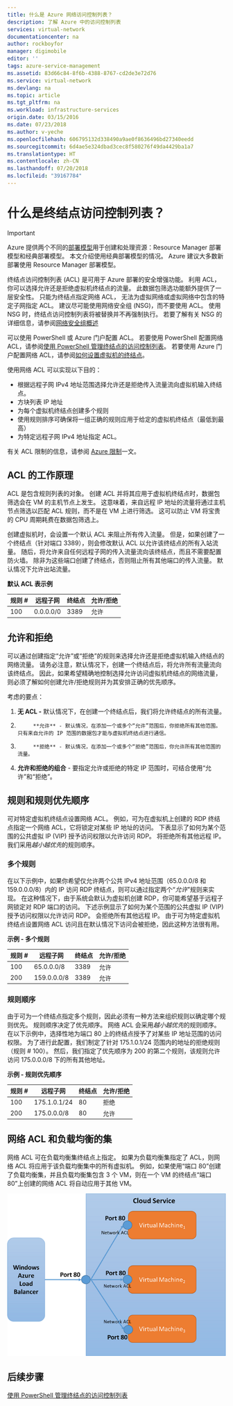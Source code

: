 ```yaml
---
title: 什么是 Azure 网络访问控制列表？
description: 了解 Azure 中的访问控制列表
services: virtual-network
documentationcenter: na
author: rockboyfor
manager: digimobile
editor: ''
tags: azure-service-management
ms.assetid: 83d66c84-8f6b-4388-8767-cd2de3e72d76
ms.service: virtual-network
ms.devlang: na
ms.topic: article
ms.tgt_pltfrm: na
ms.workload: infrastructure-services
origin.date: 03/15/2016
ms.date: 07/23/2018
ms.author: v-yeche
ms.openlocfilehash: 606795132d338490a9ae0f8636496bd27340eedd
ms.sourcegitcommit: 6d4ae5e324dbad3cec8f580276f49da4429ba1a7
ms.translationtype: HT
ms.contentlocale: zh-CN
ms.lasthandoff: 07/20/2018
ms.locfileid: "39167784"
---
```

# <a name="what-is-an-endpoint-access-control-list"></a>什么是终结点访问控制列表？

> [!IMPORTANT]
> Azure 提供两个不同的[部署模型](../azure-resource-manager/resource-manager-deployment-model.md?toc=%2fvirtual-network%2ftoc.json)用于创建和处理资源：Resource Manager 部署模型和经典部署模型。 本文介绍使用经典部署模型的情况。 Azure 建议大多数新部署使用 Resource Manager 部署模型。 

终结点访问控制列表 (ACL) 是可用于 Azure 部署的安全增强功能。 利用 ACL，你可以选择允许还是拒绝虚拟机终结点的流量。 此数据包筛选功能额外提供了一层安全性。 只能为终结点指定网络 ACL， 无法为虚拟网络或虚拟网络中包含的特定子网指定 ACL。 建议尽可能使用网络安全组 (NSG)，而不要使用 ACL。 使用 NSG 时，终结点访问控制列表将被替换并不再强制执行。 若要了解有关 NSG 的详细信息，请参阅[网络安全组概述](security-overview.md)

可以使用 PowerShell 或 Azure 门户配置 ACL。 若要使用 PowerShell 配置网络 ACL，请参阅[使用 PowerShell 管理终结点的访问控制列表](virtual-networks-acl-powershell.md)。 若要使用 Azure 门户配置网络 ACL，请参阅[如何设置虚拟机的终结点](../virtual-machines/windows/classic/setup-endpoints.md?toc=%2fvirtual-machines%2fwindows%2fclassic%2ftoc.json)。

使用网络 ACL 可以实现以下目的：

* 根据远程子网 IPv4 地址范围选择允许还是拒绝传入流量流向虚拟机输入终结点。
* 方块列表 IP 地址
* 为每个虚拟机终结点创建多个规则
* 使用规则排序可确保将一组正确的规则应用于给定的虚拟机终结点（最低到最高）
* 为特定远程子网 IPv4 地址指定 ACL。

有关 ACL 限制的信息，请参阅 [Azure 限制](../azure-subscription-service-limits.md?toc=%2fvirtual-network%2ftoc.json#networking-limits)一文。

## <a name="how-acls-work"></a>ACL 的工作原理
ACL 是包含规则列表的对象。 创建 ACL 并将其应用于虚拟机终结点时，数据包筛选会在 VM 的主机节点上发生。 这意味着，来自远程 IP 地址的流量将通过主机节点筛选以匹配 ACL 规则，而不是在 VM 上进行筛选。 这可以防止 VM 将宝贵的 CPU 周期耗费在数据包筛选上。

创建虚拟机时，会设置一个默认 ACL 来阻止所有传入流量。 但是，如果创建了一个终结点（针对端口 3389），则会修改默认 ACL 以允许该终结点的所有入站流量。 随后，将允许来自任何远程子网的传入流量流向该终结点，而且不需要配置防火墙。 除非为这些端口创建了终结点，否则阻止所有其他端口的传入流量。 默认情况下允许出站流量。

**默认 ACL 表示例**

| **规则 #** | **远程子网** | **终结点** | **允许/拒绝** |
| --- | --- | --- | --- |
| 100 |0.0.0.0/0 |3389 |允许 |

## <a name="permit-and-deny"></a>允许和拒绝
可以通过创建指定“允许”或“拒绝”的规则来选择允许还是拒绝虚拟机输入终结点的网络流量。 请务必注意，默认情况下，创建一个终结点后，将允许所有流量流向该终结点。 因此，如果希望精确地控制选择允许访问虚拟机终结点的网络流量，则必须了解如何创建允许/拒绝规则并为其安排正确的优先顺序。

考虑的要点：

1. **无 ACL -** 默认情况下，在创建一个终结点后，我们将允许终结点的所有流量。
2. 
            **允许** - 默认情况，在添加一个或多个“允许”范围后，你拒绝所有其他范围。 只有来自允许的 IP 范围的数据包才能与虚拟机终结点进行通信。
3. 
            **拒绝** - 默认情况，在添加一个或多个“拒绝”范围后，你允许所有其他范围的流量。
4. **允许和拒绝的组合** - 要指定允许或拒绝的特定 IP 范围时，可结合使用“允许”和“拒绝”。

## <a name="rules-and-rule-precedence"></a>规则和规则优先顺序
可对特定虚拟机终结点设置网络 ACL。 例如，可为在虚拟机上创建的 RDP 终结点指定一个网络 ACL，它将锁定对某些 IP 地址的访问。 下表显示了如何为某个范围的公共虚拟 IP (VIP) 授予访问权限以允许访问 RDP。 将拒绝所有其他远程 IP。 我们采用*越小越优先*的规则顺序。

### <a name="multiple-rules"></a>多个规则
在以下示例中，如果你希望仅允许两个公共 IPv4 地址范围（65.0.0.0/8 和 159.0.0.0/8）内的 IP 访问 RDP 终结点，则可以通过指定两个“*允许*”规则来实现。 在这种情况下，由于系统会默认为虚拟机创建 RDP，你可能希望基于远程子网锁定对 RDP 端口的访问。 下述示例显示了如何为某个范围的公共虚拟 IP (VIP) 授予访问权限以允许访问 RDP。 会拒绝所有其他远程 IP。 由于可为特定虚拟机终结点设置网络 ACL 访问且在默认情况下访问会被拒绝，因此这种方法很有用。

**示例 - 多个规则**

| **规则 #** | **远程子网** | **终结点** | **允许/拒绝** |
| --- | --- | --- | --- |
| 100 |65.0.0.0/8 |3389 |允许 |
| 200 |159.0.0.0/8 |3389 |允许 |

### <a name="rule-order"></a>规则顺序
由于可为一个终结点指定多个规则，因此必须有一种方法来组织规则以确定哪个规则优先。 规则顺序决定了优先顺序。 网络 ACL 会采用*越小越优先*的规则顺序。 在以下示例中，选择性地为端口 80 上的终结点授予了对某些 IP 地址范围的访问权限。 为了进行此配置，我们制定了针对 175.1.0.1/24 范围内的地址的拒绝规则（规则 \# 100）。 然后，我们指定了优先顺序为 200 的第二个规则，该规则允许访问 175.0.0.0/8 下的所有其他地址。

**示例 - 规则优先顺序**

| **规则 #** | **远程子网** | **终结点** | **允许/拒绝** |
| --- | --- | --- | --- |
| 100 |175.1.0.1/24 |80 |拒绝 |
| 200 |175.0.0.0/8 |80 |允许 |

## <a name="network-acls-and-load-balanced-sets"></a>网络 ACL 和负载均衡的集
网络 ACL 可在负载均衡集终结点上指定。 如果为负载均衡集指定了 ACL，则网络 ACL 将应用于该负载均衡集中的所有虚拟机。 例如，如果使用“端口 80”创建了负载均衡集，并且负载均衡集包含 3 个 VM，则在一个 VM 的终结点“端口 80”上创建的网络 ACL 将自动应用于其他 VM。

![网络 ACL 和负载均衡的集](./media/virtual-networks-acl/IC674733.png)

## <a name="next-steps"></a>后续步骤
[使用 PowerShell 管理终结点的访问控制列表](virtual-networks-acl-powershell.md)

<!--Update_Description: wording update, update link -->